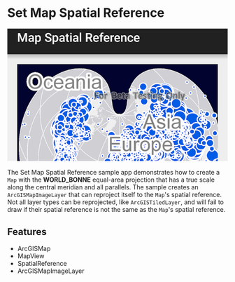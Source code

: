 # Set Map Spatial Reference

![Set Map Spatial Reference App](set-map-spatial-reference.png)

The Set Map Spatial Reference sample app demonstrates how to create a ```Map``` with the **WORLD_BONNE** equal-area projection that has a true scale along the central meridian and all parallels.  The sample creates an ```ArcGISMapImageLayer``` that can reproject itself to the ```Map```'s spatial reference.  Not all layer types can be reprojected, like ```ArcGISTiledLayer```, and will fail to draw if their spatial reference is not the same as the ```Map```'s spatial reference.

## Features
* ArcGISMap
* MapView
* SpatialReference
* ArcGISMapImageLayer
